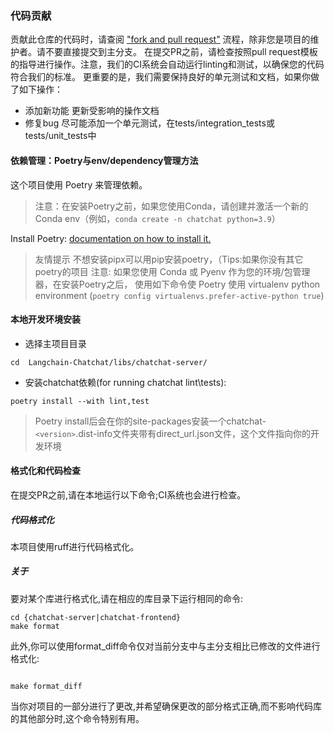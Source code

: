 
### 代码贡献
贡献此仓库的代码时，请查阅 ["fork and pull request"](https://docs.github.com/en/get-started/exploring-projects-on-github/contributing-to-a-project) 流程，除非您是项目的维护者。请不要直接提交到主分支。
在提交PR之前，请检查按照pull request模板的指导进行操作。注意，我们的CI系统会自动运行linting和测试，以确保您的代码符合我们的标准。
更重要的是，我们需要保持良好的单元测试和文档，如果你做了如下操作：
- 添加新功能
更新受影响的操作文档
- 修复bug
尽可能添加一个单元测试，在tests/integration_tests或tests/unit_tests中


#### 依赖管理：Poetry与env/dependency管理方法
这个项目使用 Poetry 来管理依赖。
> 注意：在安装Poetry之前，如果您使用Conda，请创建并激活一个新的Conda env（例如，`conda create -n chatchat python=3.9`）

Install Poetry: [documentation on how to install it.](https://python-poetry.org/docs/#installing-with-pipx)

> 友情提示 不想安装pipx可以用pip安装poetry，（Tips:如果你没有其它poetry的项目
> 注意: 如果您使用 Conda 或 Pyenv 作为您的环境/包管理器，在安装Poetry之后，
> 使用如下命令使 Poetry 使用 virtualenv python environment (`poetry config virtualenvs.prefer-active-python true`)


#### 本地开发环境安装

- 选择主项目目录
```shell
cd  Langchain-Chatchat/libs/chatchat-server/
```

- 安装chatchat依赖(for running chatchat lint\tests):

```shell
poetry install --with lint,test
```
>  Poetry install后会在你的site-packages安装一个chatchat-`<version>`.dist-info文件夹带有direct_url.json文件，这个文件指向你的开发环境

#### 格式化和代码检查
在提交PR之前,请在本地运行以下命令;CI系统也会进行检查。

##### 代码格式化
本项目使用ruff进行代码格式化。

##### 关于

要对某个库进行格式化,请在相应的库目录下运行相同的命令:
```shell
cd {chatchat-server|chatchat-frontend}
make format
```

此外,你可以使用format_diff命令仅对当前分支中与主分支相比已修改的文件进行格式化:


```shell
 
make format_diff
```
当你对项目的一部分进行了更改,并希望确保更改的部分格式正确,而不影响代码库的其他部分时,这个命令特别有用。

 
